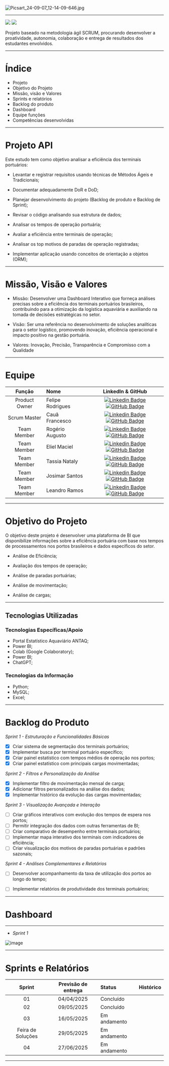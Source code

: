 ![Picsart_24-09-07_12-14-09-646.jpg](https://github.com/user-attachments/assets/da5b47c8-8ecd-4022-9b7b-c20d44ca4a46)

------------------------------------------------------------------------------------------------------------------------------------------

 <a href="http://fatecsjc-prd.azurewebsites.net/"><img src="https://img.shields.io/badge/INSTITUIÇÃO%3A-FATEC SÃO JOSÉ DOS CAMPOS-blue"/></a>
 <a href="https://conceptprimefatec.atlassian.net/jira/software/projects/CP3S/boards/3/backlog?assignee=unassigned%2C712020%3A8a58d1bf-2cab-4aad-84b1-37e0f078cfba"><img src="https://img.shields.io/badge/LINK:-JIRA SOFTWARE-blue"/></a>

Projeto baseado na metodologia ágil SCRUM, procurando desenvolver a proatividade, autonomia, colaboração e entrega de resultados dos estudantes envolvidos.

------------------------------------------------------------------------------------------------------------------------------------------

# Índice
* Projeto
* Objetivo do Projeto
* Missão, visão e Valores 
* Sprints e relatórios
* Backlog do produto
* Dashboard
* Equipe funções
* Competências desenvolvidas

------------------------------------------------------------------------------------------------------------------------------------------

# Projeto API

 Este estudo tem como objetivo analisar a eficiência dos terminais portuários:

* Levantar e registrar requisitos usando técnicas de Métodos Ágeis e Tradicionais;
 
* Documentar adequadamente DoR e DoD;
 
* Planejar desenvolvimento do projeto (Backlog de produto e Backlog de Sprint);

* Revisar o código analisando sua estrutura de dados;

* Analisar os tempos de operação portuária;

* Avaliar a eficiência entre terminais de operação;

* Analisar os top motivos de paradas de operação registradas;

* Implementar aplicação usando conceitos de orientação a objetos (ORM);

------------------------------------------------------------------------------------------------------------------------------------------
# Missão, Visão e Valores


* Missão: Desenvolver uma Dashboard Interativo que forneça análises precisas sobre a eficiência dos terminais portuários brasileiros, contribuindo para a otimização da logística aquaviária e auxiliando na tomada de decisões estratégicas no setor.

* Visão: Ser uma referência no desenvolvimento de soluções analíticas para o setor logístico, promovendo inovação, eficiência operacional e impacto positivo na gestão portuária.

* Valores: Inovação, Precisão, Transparência e Compromisso com a Qualidade
  
------------------------------------------------------------------------------------------------------------------------------------------

# Equipe  

|    Função     | Nome                                  |  LinkedIn & GitHub |
| :-----------: | :------------------------------------ | :-------------------------------------------------------------------------------------------------------------------------------------------------------------------------------------------------------------------------------------------------------------------------------------------------------------------------: |
|  Product Owner  |    Felipe Rodrigues   |     [![Linkedin Badge](https://img.shields.io/badge/Linkedin-blue?style=flat-square&logo=Linkedin&logoColor=white)](https://www.linkedin.com/in/elielmaciel2022?utm_source=share&utm_campaign=share_via&utm_content=profile&utm_medium=android_app) [![GitHub Badge](https://img.shields.io/badge/GitHub-111217?style=flat-square&logo=github&logoColor=white)](https://github.com/ElielMaciel/Template)     |           
|  Scrum Master  | Cauã Francesco|      [![Linkedin Badge](https://img.shields.io/badge/Linkedin-blue?style=flat-square&logo=Linkedin&logoColor=white)](https://www.linkedin.com/in/rog%C3%A9rio-augusto-85b115199/) [![GitHub Badge](https://img.shields.io/badge/GitHub-111217?style=flat-square&logo=github&logoColor=white)](https://github.com/rogeriopereira01)     |
|  Team Member  | Rogério Augusto|      [![Linkedin Badge](https://img.shields.io/badge/Linkedin-blue?style=flat-square&logo=Linkedin&logoColor=white)](www.linkedin.com/in/cauafrancesco) [![GitHub Badge](https://img.shields.io/badge/GitHub-111217?style=flat-square&logo=github&logoColor=white)](https://github.com)     |
|  Team Member  | Eliel Maciel|      [![Linkedin Badge](https://img.shields.io/badge/Linkedin-blue?style=flat-square&logo=Linkedin&logoColor=white)](https://www.linkedin.com/in/felipe-rodrigues-silva-234249169?utm_source=share&utm_campaign=share_via&utm_content=profile&utm_medium=android_app) [![GitHub Badge](https://img.shields.io/badge/GitHub-111217?style=flat-square&logo=github&logoColor=white)](https://github.com/Feliperodrigues17)     |
|  Team Member  | Tassia Nataly |      [![Linkedin Badge](https://img.shields.io/badge/Linkedin-blue?style=flat-square&logo=Linkedin&logoColor=white)](https://www.linkedin.com/in/guilherme-c-ribeiro-914245222) [![GitHub Badge](https://img.shields.io/badge/GitHub-111217?style=flat-square&logo=github&logoColor=white)](https://github.com/Guilhermecarvalhoribeiro)     |
|  Team Member  | Josimar Santos|      [![Linkedin Badge](https://img.shields.io/badge/Linkedin-blue?style=flat-square&logo=Linkedin&logoColor=white)](https://www.linkedin.com/in/josimar-santos-2b4329288?utm_source=share&utm_campaign=share_via&utm_content=profile&utm_medium=android_app) [![GitHub Badge](https://img.shields.io/badge/GitHub-111217?style=flat-square&logo=github&logoColor=white)](https://github.com)     |
|  Team Member  | Leandro Ramos    |           [![Linkedin Badge](https://img.shields.io/badge/Linkedin-blue?style=flat-square&logo=Linkedin&logoColor=white)](https://www.linkedin.com/in/leandro-ramos-193040277/) [![GitHub Badge](https://img.shields.io/badge/GitHub-111217?style=flat-square&logo=github&logoColor=white)](https://github.com)          |

------------------------------------------------------------------------------------------------------------------------------------------
# Objetivo do Projeto


O objetivo deste projeto é desenvolver uma plataforma de BI que disponibilize informações sobre a eficiência portuária com base nos tempos de processamentos nos portos brasileiros e dados específicos do setor.


* Análise de Eficiência;

* Avaliação dos tempos de operação;
 
* Análise de paradas portuárias;
 
* Análise de movimentação;

* Análise de cargas;

------------------------------------------------------------------------------------------------------------------------------------------

## Tecnologias Utilizadas

 ### Tecnologias Específicas/Apoio
 * Portal Estatístico Aquaviário ANTAQ;
 * Power BI;
 * Colab (Google Colaboratory);
 * Power BI;
 * ChatGPT;
 ### Tecnologias da Informação
 * Python;
 * MySQL;
 * Excel;
------------------------------------------------------------------------------------------------------------------------------------------

# Backlog do Produto 


_Sprint 1 - Estruturação e Funcionalidades Básicas_

- [x] Criar sistema de segmentação dos terminais portuários;
- [x] Implementar busca por terminal portuário específico;
- [x] Criar painel estatístico com tempos médios de operação nos portos;
- [x] Criar painel estatístico com principais cargas movimentadas;
  
_Sprint 2 - Filtros e Personalização da Análise_

- [x] Implementar filtro de movimentação mensal de carga;
- [x] Adicionar filtros personalizados na análise dos dados;
- [x] Implementar histórico da evolução das cargas movimentadas;
  
_Sprint 3 - Visualização Avançada e Interação_

- [ ] Criar gráficos interativos com evolução dos tempos de espera nos portos;
- [ ] Permitir integração dos dados com outras ferramentas de BI;
- [ ] Criar comparativo de desempenho entre terminais portuários;
- [ ] Implementar mapa interativo dos terminais com indicadores de eficiência;
- [ ] Criar visualização dos motivos de paradas portuárias e padrões sazonais;

_Sprint 4 - Análises Complementares e Relatórios_

- [ ] Desenvolver acompanhamento da taxa de utilização dos portos ao longo do tempo;
- [ ] Implementar relatórios de produtividade dos terminais portuários;

  
------------------------------------------------------------------------------------------------------------------------------------------

# Dashboard

------------------------------------------------------------------------------------------------------------------------------------------

* _Sprint 1_

![image](https://github.com/user-attachments/assets/ab697db9-f7dd-4377-a715-97fad7a77ebb)














------------------------------------------------------------------------------------------------------------------------------------------

# Sprints e Relatórios

| Sprint | Previsão de entrega | Status           | Histórico |
|:--:|:----------:|:-------------------|:-------------------------------------------------:|
| 01 | 04/04/2025 | Concluído   ||
| 02 | 09/05/2025 | Concluído    ||
| 03 | 16/05/2025 | Em andamento    ||
| Feira de Soluções | 29/05/2025 | Em andamento    ||
| 04 | 27/06/2025 | Em andamento ||
------------------------------------------------------------------------------------------------------------------------------------------------------------------


